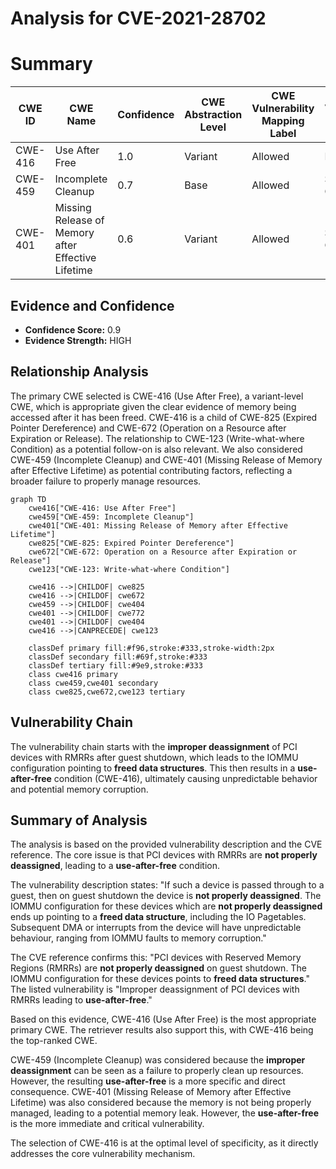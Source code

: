# Analysis for CVE-2021-28702

# Summary
| CWE ID | CWE Name | Confidence | CWE Abstraction Level | CWE Vulnerability Mapping Label | CWE-Vulnerability Mapping Notes |
|---|---|---|---|---|---|
| CWE-416 | Use After Free | 1.0 | Variant | Allowed | Primary CWE |
| CWE-459 | Incomplete Cleanup | 0.7 | Base | Allowed | Secondary Candidate |
| CWE-401 | Missing Release of Memory after Effective Lifetime | 0.6 | Variant | Allowed | Secondary Candidate |

## Evidence and Confidence

*   **Confidence Score:** 0.9
*   **Evidence Strength:** HIGH

## Relationship Analysis
The primary CWE selected is CWE-416 (Use After Free), a variant-level CWE, which is appropriate given the clear evidence of memory being accessed after it has been freed. CWE-416 is a child of CWE-825 (Expired Pointer Dereference) and CWE-672 (Operation on a Resource after Expiration or Release). The relationship to CWE-123 (Write-what-where Condition) as a potential follow-on is also relevant. We also considered CWE-459 (Incomplete Cleanup) and CWE-401 (Missing Release of Memory after Effective Lifetime) as potential contributing factors, reflecting a broader failure to properly manage resources.

```mermaid
graph TD
    cwe416["CWE-416: Use After Free"]
    cwe459["CWE-459: Incomplete Cleanup"]
    cwe401["CWE-401: Missing Release of Memory after Effective Lifetime"]
    cwe825["CWE-825: Expired Pointer Dereference"]
    cwe672["CWE-672: Operation on a Resource after Expiration or Release"]
    cwe123["CWE-123: Write-what-where Condition"]

    cwe416 -->|CHILDOF| cwe825
    cwe416 -->|CHILDOF| cwe672
    cwe459 -->|CHILDOF| cwe404
    cwe401 -->|CHILDOF| cwe772
    cwe401 -->|CHILDOF| cwe404
    cwe416 -->|CANPRECEDE| cwe123

    classDef primary fill:#f96,stroke:#333,stroke-width:2px
    classDef secondary fill:#69f,stroke:#333
    classDef tertiary fill:#9e9,stroke:#333
    class cwe416 primary
    class cwe459,cwe401 secondary
    class cwe825,cwe672,cwe123 tertiary
```

## Vulnerability Chain
The vulnerability chain starts with the **improper deassignment** of PCI devices with RMRRs after guest shutdown, which leads to the IOMMU configuration pointing to **freed data structures**. This then results in a **use-after-free** condition (CWE-416), ultimately causing unpredictable behavior and potential memory corruption.

## Summary of Analysis
The analysis is based on the provided vulnerability description and the CVE reference. The core issue is that PCI devices with RMRRs are **not properly deassigned**, leading to a **use-after-free** condition.

The vulnerability description states: "If such a device is passed through to a guest, then on guest shutdown the device is **not properly deassigned**. The IOMMU configuration for these devices which are **not properly deassigned** ends up pointing to a **freed data structure**, including the IO Pagetables. Subsequent DMA or interrupts from the device will have unpredictable behaviour, ranging from IOMMU faults to memory corruption."

The CVE reference confirms this: "PCI devices with Reserved Memory Regions (RMRRs) are **not properly deassigned** on guest shutdown. The IOMMU configuration for these devices points to **freed data structures**." The listed vulnerability is "Improper deassignment of PCI devices with RMRRs leading to **use-after-free**."

Based on this evidence, CWE-416 (Use After Free) is the most appropriate primary CWE. The retriever results also support this, with CWE-416 being the top-ranked CWE.

CWE-459 (Incomplete Cleanup) was considered because the **improper deassignment** can be seen as a failure to properly clean up resources. However, the resulting **use-after-free** is a more specific and direct consequence. CWE-401 (Missing Release of Memory after Effective Lifetime) was also considered because the memory is not being properly managed, leading to a potential memory leak. However, the **use-after-free** is the more immediate and critical vulnerability.

The selection of CWE-416 is at the optimal level of specificity, as it directly addresses the core vulnerability mechanism.